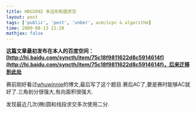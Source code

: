 ```yaml
---
title: HDU2892 多边形和圆求交
layout: post
tags: ['public', 'post', 'unber', acm/icpc & algorithm]
time: 2009-08-13 21:28
mathjax: false
---
```

<b>这篇文章最初发布在本人的百度空间：[http://hi.baidu.com/syncth/item/75c18f9811622d8c5914614f](http://hi.baidu.com/syncth/item/75c18f9811622d8c5914614f)，后来迁移到此处</b>

<p>赛前刚好看过<a href="http://hi.baidu.com/whuwinnie/blog/item/30d6cf4e48f03bc3d0c86ab2.html">whuwinnie</a>的博文,最后写了这个题目.赛后AC了,要是赛时能够AC就好了.三角剖分很强大,有向面积很强大.</p><p>发现最近几次(椭)圆和线段求交多次使用二分.</p>
